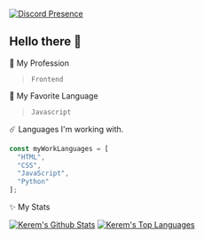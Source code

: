 [![Discord Presence](https://lanyard-profile-readme.vercel.app/api/722901871001337968)](https://discord.com/users/722901871001337968)

## Hello there 👋
:tada: My Profession
> ```Frontend```

:telescope: My Favorite Language
> ```Javascript```

:comet: Languages I'm working with.
```ts
const myWorkLanguages = [
  "HTML",
  "CSS",
  "JavaScript",
  "Python" 
];
```

:sparkles: My Stats

  <p>
        <a href="https://github.com/keremduck/"><img alt="Kerem's Github Stats" src="https://github-readme-stats.vercel.app/api?username=keremduck&show_icons=true&count_private=true&theme=react&hide_border=true&bg_color=0D1117" /></a>
  <a href="https://github.com/keremduck"><img alt="Kerem's Top Languages" src="https://github-readme-stats.vercel.app/api/top-langs/?username=keremduck&langs_count=8&count_private=true&layout=compact&theme=react&hide_border=true&bg_color=0D1117" /></a>
  <p/>
